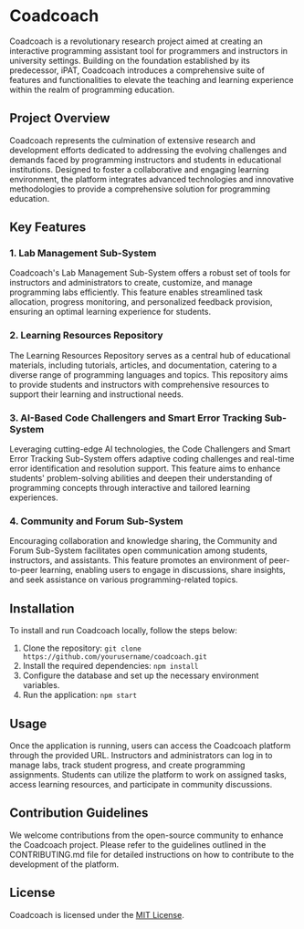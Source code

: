 # Coadcoach

Coadcoach is a revolutionary research project aimed at creating an interactive programming assistant tool for programmers and instructors in university settings. Building on the foundation established by its predecessor, iPAT, Coadcoach introduces a comprehensive suite of features and functionalities to elevate the teaching and learning experience within the realm of programming education.

## Project Overview

Coadcoach represents the culmination of extensive research and development efforts dedicated to addressing the evolving challenges and demands faced by programming instructors and students in educational institutions. Designed to foster a collaborative and engaging learning environment, the platform integrates advanced technologies and innovative methodologies to provide a comprehensive solution for programming education.

## Key Features

### 1. Lab Management Sub-System

Coadcoach's Lab Management Sub-System offers a robust set of tools for instructors and administrators to create, customize, and manage programming labs efficiently. This feature enables streamlined task allocation, progress monitoring, and personalized feedback provision, ensuring an optimal learning experience for students.

### 2. Learning Resources Repository

The Learning Resources Repository serves as a central hub of educational materials, including tutorials, articles, and documentation, catering to a diverse range of programming languages and topics. This repository aims to provide students and instructors with comprehensive resources to support their learning and instructional needs.

### 3. AI-Based Code Challengers and Smart Error Tracking Sub-System

Leveraging cutting-edge AI technologies, the Code Challengers and Smart Error Tracking Sub-System offers adaptive coding challenges and real-time error identification and resolution support. This feature aims to enhance students' problem-solving abilities and deepen their understanding of programming concepts through interactive and tailored learning experiences.

### 4. Community and Forum Sub-System

Encouraging collaboration and knowledge sharing, the Community and Forum Sub-System facilitates open communication among students, instructors, and assistants. This feature promotes an environment of peer-to-peer learning, enabling users to engage in discussions, share insights, and seek assistance on various programming-related topics.

## Installation

To install and run Coadcoach locally, follow the steps below:

1. Clone the repository: `git clone https://github.com/yourusername/coadcoach.git`
2. Install the required dependencies: `npm install`
3. Configure the database and set up the necessary environment variables.
4. Run the application: `npm start`

## Usage

Once the application is running, users can access the Coadcoach platform through the provided URL. Instructors and administrators can log in to manage labs, track student progress, and create programming assignments. Students can utilize the platform to work on assigned tasks, access learning resources, and participate in community discussions.

## Contribution Guidelines

We welcome contributions from the open-source community to enhance the Coadcoach project. Please refer to the guidelines outlined in the CONTRIBUTING.md file for detailed instructions on how to contribute to the development of the platform.

## License

Coadcoach is licensed under the [MIT License](https://opensource.org/licenses/MIT).


